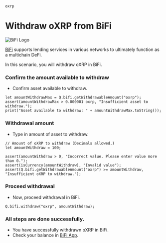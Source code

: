 ```meta-Currency
oxrp
```

# Withdraw oXRP from BiFi

![BiFi Logo](https://s3.ap-northeast-2.amazonaws.com/thebifrost.io/home/bifi/bifi_logo.svg)

[BiFi](https://bifi.finance/) supports lending services in various networks to ultimately function as a multichain DeFi.

In this scenario, you will withdraw oXRP in BiFi.

### Confirm the amount available to withdraw

- Confirm asset available to withdraw.

```output-Dynamic
let amountWithdrawMax = Q.bifi.getWithdrawableAmount("oxrp");
assert(amountWithdrawMax > 0.000001 oxrp, "Insufficient asset to withdraw.");
print("Asset available to withdraw: " + amountWithdrawMax.toString());
```

### Withdrawal amount

- Type in amount of asset to withdraw.

```input oXRP
// Amount of oXRP to withdraw (Decimals allowed.)
let amountWithdraw = 100;
```

```input-Verify
assert(amountWithdraw > 0, "Incorrect value. Please enter value more than 0.");
assert(isCurrency(amountWithdraw), "Invalid value");
assert(Q.bifi.getWithdrawableAmount("oxrp") >= amountWithdraw, "Insufficient oXRP to withdraw.");
```

### Proceed withdrawal

- Now, proceed withdrawal in BiFi.

```taster
Q.bifi.withdraw("oxrp", amountWithdraw);
```

### All steps are done successfully.

- You have successfully withdrawn oXRP in BiFi.
- Check your balance in [BiFi App](https://app.bifi.finance/).
